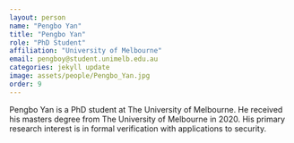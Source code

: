 ```yaml
---
layout: person
name: "Pengbo Yan"
title: "Pengbo Yan"
role: "PhD Student"
affiliation: "University of Melbourne"
email: pengboy@student.unimelb.edu.au
categories: jekyll update
image: assets/people/Pengbo_Yan.jpg
order: 9
---
```

Pengbo Yan is a PhD student at The University of Melbourne. He received his masters degree from The University of Melbourne in 2020. His primary research interest is in formal verification with applications to security.
